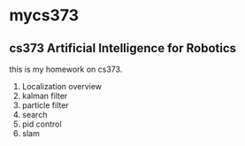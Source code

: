 # mycs373

## cs373 Artificial Intelligence for Robotics

this is my homework on cs373.

1. Localization overview
2. kalman filter
3. particle filter
4. search
5. pid control
6. slam
